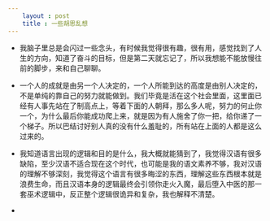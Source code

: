 ```yaml
---
    layout : post
    title : 一些胡思乱想
---
```


* 我脑子里总是会闪过一些念头，有时候我觉得很有趣，很有用，感觉找到了人生的方向，知道了奋斗的目标，但是第二天就忘记了，所以我想能不能放慢往前的脚步，来和自己聊聊。

* 一个人的成就是由另一个人决定的，一个人所能到达的高度是由别人决定的，不是单纯的靠自己的努力就能做到。我们毕竟是活在这个社会里面，这里面已经有人事先站在了制高点上，等着下面的人朝拜，那么多人呢，努力的何止你一个，为什么最后你能成功爬上来，就是因为有人施舍了你一把，给你递了一个梯子。所以巴结讨好别人真的没有什么羞耻的，所有站在上面的人都是这么过来的。

* 我知道语言出现的逻辑和目的是什么，我大概就能猜到了，我觉得汉语有很多缺陷，至少汉语不适合现在这个时代，也可能是我的语文素养不够，我对汉语的理解不够深刻，我觉得这个语言有很多晦涩的东西，理解这些东西根本就是浪费生命，而且汉语本身的逻辑最终会引领你走火入魔，最后堕入中医的那一套巫术逻辑中，反正整个逻辑很诡异和复杂，我也解释不清楚。

* 